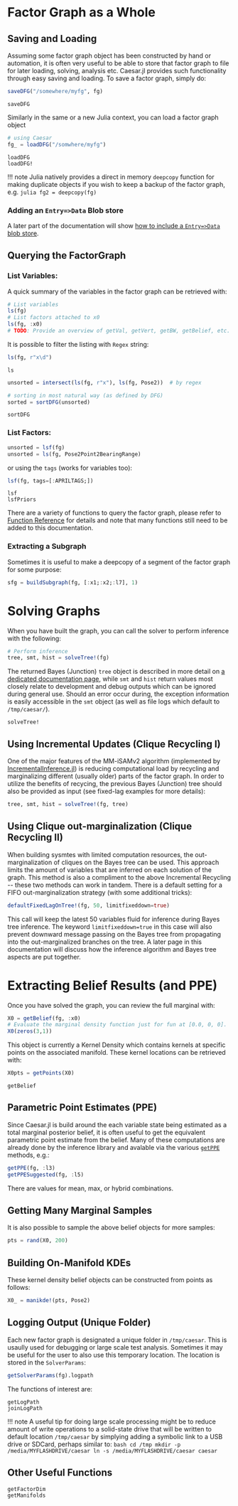 # Factor Graph as a Whole

## Saving and Loading

Assuming some factor graph object has been constructed by hand or automation, it is often very useful to be able to store that factor graph to file for later loading, solving, analysis etc.  Caesar.jl provides such functionality through easy saving and loading.  To save a factor graph, simply do:
```julia
saveDFG("/somewhere/myfg", fg)
```

```@docs
saveDFG
```

Similarly in the same or a new Julia context, you can load a factor graph object
```julia
# using Caesar
fg_ = loadDFG("/somwhere/myfg")
```

```@docs
loadDFG
loadDFG!
```

!!! note
    Julia natively provides a direct in memory `deepcopy` function for making duplicate objects if you wish to keep a backup of the factor graph, e.g.
    ```julia
    fg2 = deepcopy(fg)
    ```

### Adding an `Entry=>Data` Blob store

A later part of the documentation will show [how to include a `Entry=>Data` blob store](https://juliarobotics.org/Caesar.jl/latest/concepts/entry_data/).

## Querying the FactorGraph

### List Variables:

A quick summary of the variables in the factor graph can be retrieved with:

```julia
# List variables
ls(fg)
# List factors attached to x0
ls(fg, :x0)
# TODO: Provide an overview of getVal, getVert, getBW, getBelief, etc.
```

It is possible to filter the listing with `Regex` string:
```julia
ls(fg, r"x\d")
```

```@docs
ls
```

```julia
unsorted = intersect(ls(fg, r"x"), ls(fg, Pose2))  # by regex

# sorting in most natural way (as defined by DFG)
sorted = sortDFG(unsorted)
```

```@docs
sortDFG
```

### List Factors:

```julia
unsorted = lsf(fg)
unsorted = ls(fg, Pose2Point2BearingRange)
```

or using the `tags` (works for variables too):
```julia
lsf(fg, tags=[:APRILTAGS;])
```

```@docs
lsf
lsfPriors
```

There are a variety of functions to query the factor graph, please refer to [Function Reference](../func_ref.md) for details and note that many functions still need to be added to this documentation.


### Extracting a Subgraph

Sometimes it is useful to make a deepcopy of a segment of the factor graph for some purpose:
```julia
sfg = buildSubgraph(fg, [:x1;:x2;:l7], 1)
```

# Solving Graphs

When you have built the graph, you can call the solver to perform inference with the following:

```julia
# Perform inference
tree, smt, hist = solveTree!(fg)
```

The returned Bayes (Junction) `tree` object is described in more detail on [a dedicated documentation page](https://juliarobotics.org/Caesar.jl/latest/principles/bayestreePrinciples/), while `smt` and `hist` return values most closely relate to development and debug outputs which can be ignored during general use.  Should an error occur during, the exception information is easily accessible in the `smt` object (as well as file logs which default to `/tmp/caesar/`).

```@docs
solveTree!
```

## Using Incremental Updates (Clique Recycling I)

One of the major features of the MM-iSAMv2 algorithm (implemented by [IncrementalInference.jl](http://www.github.com/JuliaRobotics/IncrementalInference.jl)) is reducing computational load by recycling and marginalizing different (usually older) parts of the factor graph.  In order to utilize the benefits of recycing, the previous Bayes (Junction) tree should also be provided as input (see fixed-lag examples for more details):
```julia
tree, smt, hist = solveTree!(fg, tree)
```

## Using Clique out-marginalization (Clique Recycling II)

When building sysmtes with limited computation resources, the out-marginalization of cliques on the Bayes tree can be used.  This approach limits the amount of variables that are inferred on each solution of the graph.  This method is also a compliment to the above Incremental Recycling -- these two methods can work in tandem.  There is a default setting for a FIFO out-marginalization strategy (with some additional tricks):
```julia
defaultFixedLagOnTree!(fg, 50, limitfixeddown=true)
```

This call will keep the latest 50 variables fluid for inference during Bayes tree inference.  The keyword `limitfixeddown=true` in this case will also prevent downward message passing on the Bayes tree from propagating into the out-marginalized branches on the tree.  A later page in this documentation will discuss how the inference algorithm and Bayes tree aspects are put together.

# Extracting Belief Results (and PPE)

Once you have solved the graph, you can review the full marginal with:

```julia
X0 = getBelief(fg, :x0)
# Evaluate the marginal density function just for fun at [0.0, 0, 0].
X0(zeros(3,1))
```

This object is currently a Kernel Density which contains kernels at specific points on the associated manifold.  These kernel locations can be retrieved with:
```julia
X0pts = getPoints(X0)
```

```@docs
getBelief
```

## Parametric Point Estimates (PPE)

Since Caesar.jl is build around the each variable state being estimated as a total marginal posterior belief, it is often useful to get the equivalent parametric point estimate from the belief.  Many of these computations are already done by the inference library and avalable via the various [`getPPE`](@ref) methods, e.g.:
```julia
getPPE(fg, :l3)
getPPESuggested(fg, :l5)
```

There are values for mean, max, or hybrid combinations.

## Getting Many Marginal Samples

It is also possible to sample the above belief objects for more samples:
```julia
pts = rand(X0, 200)
```

## Building On-Manifold KDEs

These kernel density belief objects can be constructed from points as follows:
```julia
X0_ = manikde!(pts, Pose2)
```

## Logging Output (Unique Folder)

Each new factor graph is designated a unique folder in `/tmp/caesar`.  This is usaully used for debugging or large scale test analysis.  Sometimes it may be useful for the user to also use this temporary location.  The location is stored in the `SolverParams`:
```julia
getSolverParams(fg).logpath
```

The functions of interest are:
```@docs
getLogPath
joinLogPath
```

!!! note
    A useful tip for doing large scale processing might be to reduce amount of write operations to a solid-state drive that will be written to default location `/tmp/caesar` by simplying adding a symbolic link to a USB drive or SDCard, perhaps similar to:
    ```bash
    cd /tmp
    mkdir -p /media/MYFLASHDRIVE/caesar
    ln -s /media/MYFLASHDRIVE/caesar caesar
    ```

## Other Useful Functions

```@docs
getFactorDim
getManifolds
```